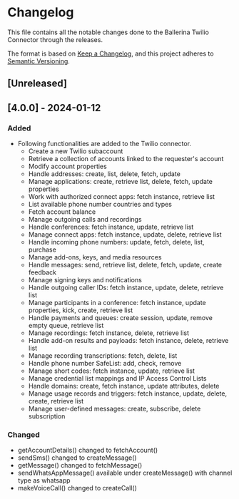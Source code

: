 # Changelog
This file contains all the notable changes done to the Ballerina Twilio Connector through the releases.

The format is based on [Keep a Changelog](https://keepachangelog.com/en/1.0.0/),
and this project adheres to [Semantic Versioning](https://semver.org/spec/v2.0.0.html).

## [Unreleased]

## [4.0.0] - 2024-01-12

### Added
- Following functionalities are added to the Twilio connector.
    - Create a new Twilio subaccount
    - Retrieve a collection of accounts linked to the requester's account
    - Modify account properties
    - Handle addresses: create, list, delete, fetch, update
    - Manage applications: create, retrieve list, delete, fetch, update properties
    - Work with authorized connect apps: fetch instance, retrieve list
    - List available phone number countries and types
    - Fetch account balance
    - Manage outgoing calls and recordings
    - Handle conferences: fetch instance, update, retrieve list
    - Manage connect apps: fetch instance, update, delete, retrieve list
    - Handle incoming phone numbers: update, fetch, delete, list, purchase
    - Manage add-ons, keys, and media resources
    - Handle messages: send, retrieve list, delete, fetch, update, create feedback
    - Manage signing keys and notifications
    - Handle outgoing caller IDs: fetch instance, update, delete, retrieve list
    - Manage participants in a conference: fetch instance, update properties, kick, create, retrieve list
    - Handle payments and queues: create session, update, remove empty queue, retrieve list
    - Manage recordings: fetch instance, delete, retrieve list
    - Handle add-on results and payloads: fetch instance, delete, retrieve list
    - Manage recording transcriptions: fetch, delete, list
    - Handle phone number SafeList: add, check, remove
    - Manage short codes: fetch instance, update, retrieve list
    - Manage credential list mappings and IP Access Control Lists
    - Handle domains: create, fetch instance, update attributes, delete
    - Manage usage records and triggers: fetch instance, update, delete, create, retrieve list
    - Manage user-defined messages: create, subscribe, delete subscription

### Changed
- getAccountDetails() changed to fetchAccount()
- sendSms() changed to createMessage()
- getMessage() changed to fetchMessage()
- sendWhatsAppMessage() available under createMessage() with channel type as whatsapp
- makeVoiceCall() changed to createCall()